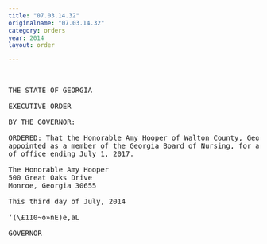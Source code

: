```yaml
---
title: "07.03.14.32"
originalname: "07.03.14.32"
category: orders
year: 2014
layout: order

---
```

<pre>
 

THE STATE OF GEORGIA

EXECUTIVE ORDER

BY THE GOVERNOR:

ORDERED: That the Honorable Amy Hooper of Walton County, Georgia, is
appointed as a member of the Georgia Board of Nursing, for a term
of office ending July 1, 2017.

The Honorable Amy Hooper
500 Great Oaks Drive
Monroe, Georgia 30655

This third day of July, 2014

‘(\£1I0~o»nE)e,aL

GOVERNOR

</pre>
